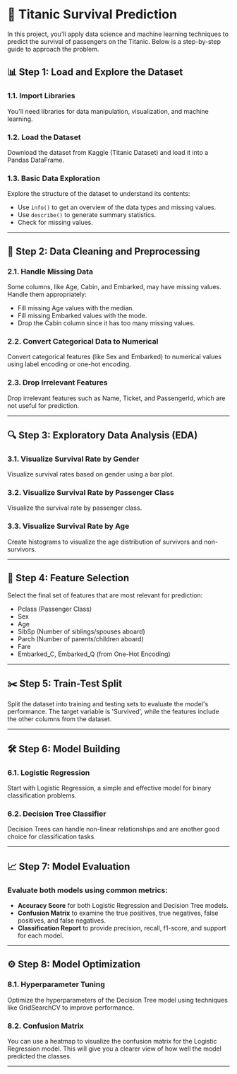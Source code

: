 # 🚢 Titanic Survival Prediction

In this project, you'll apply data science and machine learning techniques to predict the survival of passengers on the Titanic. Below is a step-by-step guide to approach the problem.

## 📊 Step 1: Load and Explore the Dataset

### 1.1. Import Libraries
You'll need libraries for data manipulation, visualization, and machine learning.

### 1.2. Load the Dataset
Download the dataset from Kaggle (Titanic Dataset) and load it into a Pandas DataFrame.

### 1.3. Basic Data Exploration
Explore the structure of the dataset to understand its contents:
- Use `info()` to get an overview of the data types and missing values.
- Use `describe()` to generate summary statistics.
- Check for missing values.

---

## 🧹 Step 2: Data Cleaning and Preprocessing

### 2.1. Handle Missing Data
Some columns, like Age, Cabin, and Embarked, may have missing values. Handle them appropriately:
- Fill missing Age values with the median.
- Fill missing Embarked values with the mode.
- Drop the Cabin column since it has too many missing values.

### 2.2. Convert Categorical Data to Numerical
Convert categorical features (like Sex and Embarked) to numerical values using label encoding or one-hot encoding.

### 2.3. Drop Irrelevant Features
Drop irrelevant features such as Name, Ticket, and PassengerId, which are not useful for prediction.

---

## 🔍 Step 3: Exploratory Data Analysis (EDA)

### 3.1. Visualize Survival Rate by Gender
Visualize survival rates based on gender using a bar plot.

### 3.2. Visualize Survival Rate by Passenger Class
Visualize the survival rate by passenger class.

### 3.3. Visualize Survival Rate by Age
Create histograms to visualize the age distribution of survivors and non-survivors.

---

## 🔑 Step 4: Feature Selection
Select the final set of features that are most relevant for prediction:
- Pclass (Passenger Class)
- Sex
- Age
- SibSp (Number of siblings/spouses aboard)
- Parch (Number of parents/children aboard)
- Fare
- Embarked_C, Embarked_Q (from One-Hot Encoding)

---

## ✂️ Step 5: Train-Test Split
Split the dataset into training and testing sets to evaluate the model's performance. The target variable is 'Survived', while the features include the other columns from the dataset.

---

## 🛠️ Step 6: Model Building

### 6.1. Logistic Regression
Start with Logistic Regression, a simple and effective model for binary classification problems.

### 6.2. Decision Tree Classifier
Decision Trees can handle non-linear relationships and are another good choice for classification tasks.

---

## 📈 Step 7: Model Evaluation

### Evaluate both models using common metrics:
- **Accuracy Score** for both Logistic Regression and Decision Tree models.
- **Confusion Matrix** to examine the true positives, true negatives, false positives, and false negatives.
- **Classification Report** to provide precision, recall, f1-score, and support for each model.

---

## ⚙️ Step 8: Model Optimization

### 8.1. Hyperparameter Tuning
Optimize the hyperparameters of the Decision Tree model using techniques like GridSearchCV to improve performance.

### 8.2. Confusion Matrix
You can use a heatmap to visualize the confusion matrix for the Logistic Regression model. This will give you a clearer view of how well the model predicted the classes.

---

